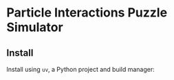 # Particle Interactions Puzzle Simulator

## Install
Install using `uv`, a Python project and build manager:

